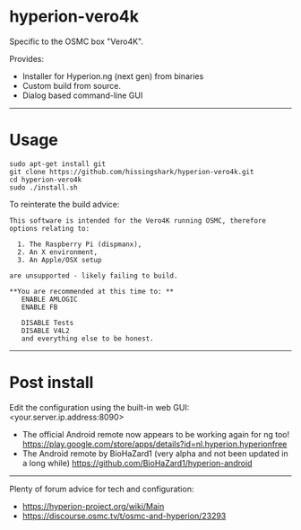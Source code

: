 # hyperion-vero4k
Specific to the OSMC box "Vero4K".

Provides:
* Installer for Hyperion.ng (next gen) from binaries
* Custom build from source.
* Dialog based command-line GUI

---
# Usage

```
sudo apt-get install git
git clone https://github.com/hissingshark/hyperion-vero4k.git
cd hyperion-vero4k
sudo ./install.sh
```
To reinterate the build advice:
```
This software is intended for the Vero4K running OSMC, therefore options relating to:  

  1. The Raspberry Pi (dispmanx),
  2. An X environment,
  3. An Apple/OSX setup

are unsupported - likely failing to build.

**You are recommended at this time to: **
   ENABLE AMLOGIC
   ENABLE FB

   DISABLE Tests
   DISABLE V4L2
   and everything else to be honest.
```
---
# Post install
Edit the configuration using the built-in web GUI:  
\<your.server.ip.address:8090\>
* The official Android remote now appears to be working again for ng too!  
https://play.google.com/store/apps/details?id=nl.hyperion.hyperionfree
* The Android remote by BioHaZard1 (very alpha and not been updated in a long while)
https://github.com/BioHaZard1/hyperion-android

---
Plenty of forum advice for tech and configuration:
* https://hyperion-project.org/wiki/Main
* https://discourse.osmc.tv/t/osmc-and-hyperion/23293
